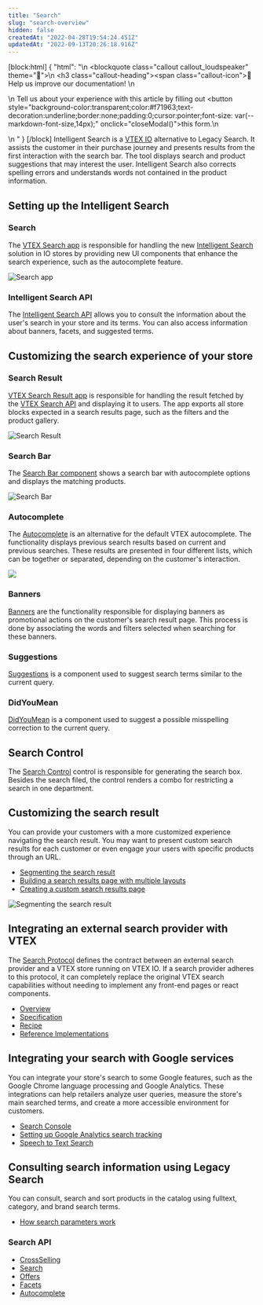 ```yaml
---
title: "Search"
slug: "search-overview"
hidden: false
createdAt: "2022-04-28T19:54:24.451Z"
updatedAt: "2022-09-13T20:26:18.916Z"
---
```

[block:html]
{
  "html": "<style>\n    .markdown-body .callout[theme=\"📣\"] {\n    --icon: \"\\f0a1\";\n    --icon-color: #142032;\n    --border: #142032;\n    --background: #f8f7fc;\n    --text: #4a596b;\n    }\n  </style>\n  <blockquote class=\"callout callout_loudspeaker\" theme=\"📣\">\n    <h3 class=\"callout-heading\"><span class=\"callout-icon\">📣</span>Help us improve our documentation! </h3>\n      <p>\n      Tell us about your experience with this article by filling out <button style=\"background-color:transparent;color:#f71963;text-decoration:underline;border:none;padding:0;cursor:pointer;font-size: var(--markdown-font-size,14px);\" onclick=\"closeModal()\">this form.</button>\n      </p>\n  </blockquote>"
}
[/block]
Intelligent Search is a [VTEX IO](https://vtex.com/us-en/store-framework/) alternative to Legacy Search. It assists the customer in their purchase journey and presents results from the first interaction with the search bar. The tool displays search and product suggestions that may interest the user. Intelligent Search also corrects spelling errors and understands words not contained in the product information.

## Setting up the Intelligent Search

### Search

The [VTEX Search app](https://developers.vtex.com/vtex-developer-docs/docs/vtex-search) is responsible for handling the new [Intelligent Search](https://help.vtex.com/tracks/vtex-intelligent-search) solution in IO stores by providing new UI components that enhance the search experience, such as the autocomplete feature.

![Search app](https://cdn.jsdelivr.net/gh/vtexdocs/dev-portal-content@readme-docs/docs/guides/Getting%20Started/82367576-6d196800-99ea-11ea-9672-77fa2b90a581_23.gif)

### Intelligent Search API

The [Intelligent Search API](https://developers.vtex.com/vtex-rest-api/reference/intelligent-search-api-overview) allows you to consult the information about the user's search in your store and its terms. You can also access information about banners, facets, and suggested terms.

## Customizing the search experience of your store

### Search Result

[VTEX Search Result app](https://developers.vtex.com/vtex-developer-docs/docs/vtex-search-result) is responsible for handling the result fetched by the [VTEX Search API](https://developers.vtex.com/vtex-developer-docs/reference/search-api-overview) and displaying it to users. The app exports all store blocks expected in a search results page, such as the filters and the product gallery.

![Search Result](https://cdn.jsdelivr.net/gh/vtexdocs/dev-portal-content@readme-docs/docs/guides/Getting%20Started/77557721-d96b6580-6e98-11ea-9178-77c8c4a6408e_37.png)

### Search Bar

The [Search Bar component](https://developers.vtex.com/vtex-developer-docs/docs/vtex-store-components-searchbar) shows a search bar with autocomplete options and displays the matching products.

![Search Bar](https://cdn.jsdelivr.net/gh/vtexdocs/dev-portal-content@readme-docs/docs/guides/Getting%20Started/147773132-c3e9d1ee-7878-465d-95b3-69903ded5937_43.png)

### Autocomplete

The [Autocomplete](https://developers.vtex.com/vtex-developer-docs/docs/vtex-search-autocomplete) is an alternative for the default VTEX autocomplete. The functionality displays previous search results based on current and previous searches. These results are presented in four different lists, which can be together or separated, depending on the customer's interaction.

![](https://files.readme.io/5a475dd-Screenshot_2022-05-10_at_17-21-04_https___biggy.myvtex.com.png)

### Banners

[Banners](https://developers.vtex.com/vtex-developer-docs/docs/vtex-search-banner) are the functionality responsible for displaying banners as promotional actions on the customer's search result page. This process is done by associating the words and filters selected when searching for these banners.

### Suggestions

[Suggestions](https://developers.vtex.com/vtex-developer-docs/docs/vtex-search-suggestions) is a component used to suggest search terms similar to the current query.

### DidYouMean

[DidYouMean](https://developers.vtex.com/vtex-developer-docs/docs/vtex-search-didyoumean) is a component used to suggest a possible misspelling correction to the current query.

## Search Control

The [Search Control](https://developers.vtex.com/vtex-rest-api/docs/search-control-fulltextsearchbox) control is responsible for generating the search box. Besides the search filed, the control renders a combo for restricting a search in one department.

## Customizing the search result

You can provide your customers with a more customized experience navigating the search result. You may want to present custom search results for each customer or even engage your users with specific products through an URL.

* [Segmenting the search result](https://developers.vtex.com/vtex-developer-docs/docs/vtex-io-documentation-segmenting-the-search-result)
* [Building a search results page with multiple layouts](https://developers.vtex.com/vtex-developer-docs/docs/vtex-io-documentation-building-a-search-results-page-with-multiple-layouts)
* [Creating a custom search results page](https://developers.vtex.com/vtex-developer-docs/docs/vtex-io-documentation-creating-a-custom-search-results-page)

![Segmenting the search result](https://cdn.jsdelivr.net/gh/vtexdocs/dev-portal-content@readme-docs/docs/guides/Getting%20Started/143891928-0865937e-c4f6-4a07-9448-0a723fce580b_89.gif)

## Integrating an external search provider with VTEX

The [Search Protocol](https://developers.vtex.com/vtex-rest-api/docs/search-integration-guide) defines the contract between an external search provider and a VTEX store running on VTEX IO. If a search provider adheres to this protocol, it can completely replace the original VTEX search capabilities without needing to implement any front-end pages or react components.

* [Overview](https://developers.vtex.com/vtex-rest-api/docs/external-search-provider-overview)
* [Specification](https://developers.vtex.com/vtex-rest-api/docs/external-search-provider-specification)
* [Recipe](https://developers.vtex.com/vtex-rest-api/docs/external-search-provider-recipe)
* [Reference Implementations](https://developers.vtex.com/vtex-rest-api/docs/external-search-provider-reference)

## Integrating your search with Google services

You can integrate your store's search to some Google features, such as the Google Chrome language processing and Google Analytics. These integrations can help retailers analyze user queries, measure the store's main searched terms, and create a more accessible environment for customers.

* [Search Console](https://developers.vtex.com/vtex-developer-docs/docs/vtex-google-search-console)
* [Setting up Google Analytics search tracking](https://developers.vtex.com/vtex-developer-docs/docs/vtex-io-documentation-setting-up-google-analytics-search-tracking)
* [Speech to Text Search](https://developers.vtex.com/vtex-developer-docs/docs/vtexarg-speech-to-text)

## Consulting search information using Legacy Search

You can consult, search and sort products in the catalog using fulltext, category, and brand search terms.

* [How search parameters work](https://developers.vtex.com/vtex-rest-api/docs/how-search-parameters-work)

### Search API

* [CrossSelling](https://developers.vtex.com/vtex-rest-api/reference/productsearchwhosawalsosaw)
* [Search](https://developers.vtex.com/vtex-rest-api/reference/productsearch)
* [Offers](https://developers.vtex.com/vtex-rest-api/reference/get_api-catalog-system-pub-products-offers-productid)
* [Facets](https://developers.vtex.com/vtex-rest-api/reference/get_api-catalog-system-pub-facets-category-categoryid)
* [Autocomplete](https://developers.vtex.com/vtex-rest-api/reference/autocomplete)
